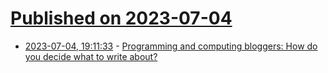 # [Published on 2023-07-04](index.md)

* [2023-07-04, 19:11:33](https://lobste.rs/s/u5ddne/programming_computing_bloggers_how_do) - [Programming and computing bloggers: How do you decide what to write about?](https://lobste.rs/s/u5ddne/programming_computing_bloggers_how_do)
